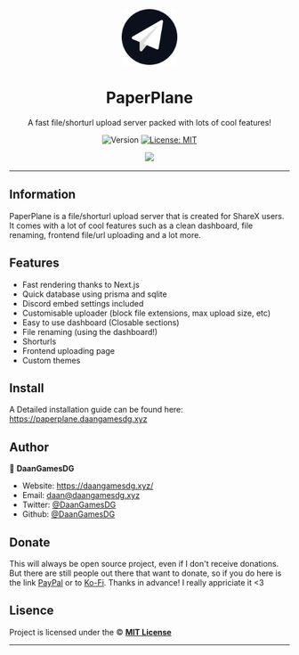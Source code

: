 <div align="center">
    <img src="public/assets/images/paperplane.png" width="100px" />
    <h1>PaperPlane</h1>
  
  <p>A fast file/shorturl upload server packed with lots of cool features!</p>
  
  <p align="center">
    <img alt="Version" src="https://img.shields.io/badge/version-2.0.0-blue.svg" />
    <a href="/LICENSE" target="_blank">
      <img alt="License: MIT" src="https://img.shields.io/badge/License-MIT-yellow.svg" />
    </a>
  </p>

  <a href="https://daangamesdg.xyz/discord" target="_blank">
    <img src="https://daangamesdg.xyz/discord/banner" />
  </a>
</div>

---

## Information

PaperPlane is a file/shorturl upload server that is created for ShareX users. It comes with a lot of cool features such as a clean dashboard, file renaming, frontend file/url uploading and a lot more.

## Features

- Fast rendering thanks to Next.js
- Quick database using prisma and sqlite
- Discord embed settings included
- Customisable uploader (block file extensions, max upload size, etc)
- Easy to use dashboard (Closable sections)
- File renaming (using the dashboard!)
- Shorturls
- Frontend uploading page
- Custom themes

## Install

A Detailed installation guide can be found here: https://paperplane.daangamesdg.xyz

## Author

👤 **DaanGamesDG**

-   Website: https://daangamesdg.xyz/
-   Email: <daan@daangamesdg.xyz>
-   Twitter: [@DaanGamesDG](https://twitter.com/DaanGamesDG)
-   Github: [@DaanGamesDG](https://github.com/DaanGamesDG)

## Donate

This will always be open source project, even if I don't receive donations. But there are still people out there that want to donate, so if you do here is the link [PayPal](https://paypal.me/daangamesdg) or to [Ko-Fi](https://daangamesdg.xyz/kofi). Thanks in advance! I really appriciate it <3

## Lisence

Project is licensed under the © [**MIT License**](/LICENSE)

---
